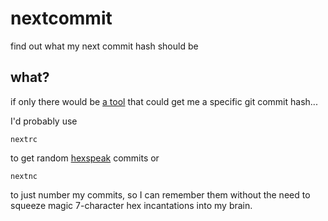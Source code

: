 # nextcommit

find out what my next commit hash should be

## what?

if only there would be [a tool](https://github.com/not-an-aardvark/lucky-commit)
that could get me a specific git commit hash...

I'd probably use
```
nextrc
```
to get random [hexspeak](https://en.wikipedia.org/wiki/Hexspeak) commits or
```
nextnc
```
to just number my commits, so I can remember them without the need to squeeze
magic 7-character hex incantations into my brain.

